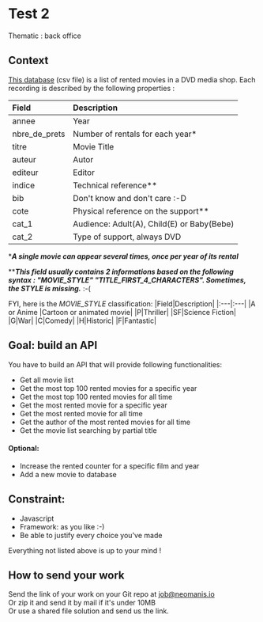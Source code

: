 # Test 2

Thematic : back office

## Context

[This database](src/top-500-most-rented-movies.csv) (csv file) is a list of rented movies in a DVD media shop. Each recording is described by the following properties :

|Field| Description|
| :--------------- |:---------------|
|annee|Year|
|nbre_de_prets|Number of rentals for each year*|
|titre|Movie Title|
|auteur|Autor|
|editeur|Editor|
|indice|Technical reference**|
|bib|Don't know and don't care :-D|
|cote|Physical reference on the support**|
|cat_1|Audience: Adult(A), Child(E) or Baby(Bebe)|
|cat_2|Type of support, always DVD|

****A single movie can appear several times, once per year of its rental***

*****This field usually contains 2 informations based on the following syntax : "MOVIE_STYLE" "TITLE_FIRST_4_CHARACTERS". Sometimes, the STYLE is missing.*** :-(


FYI, here is the *MOVIE_STYLE* classification:
|Field|Description|
|:---|:---|
|A or Anime |Cartoon or animated movie|
|P|Thriller|
|SF|Science Fiction|
|G|War|
|C|Comedy|
|H|Historic|
|F|Fantastic|


## Goal: build an API

You have to build an API that will provide following functionalities:

- Get all movie list
- Get the most top 100 rented movies for a specific year
- Get the most top 100 rented movies for all time
- Get the most rented movie for a specific year
- Get the most rented movie for all time
- Get the author of the most rented movies for all time
- Get the movie list searching by partial title


#### Optional:
- Increase the rented counter for a specific film and year
- Add a new movie to database

## Constraint:

- Javascript
- Framework: as you like :-)
- Be able to justify every choice you've made

Everything not listed above is up to your mind !

## How to send your work
Send the link of your work on your Git repo at job@neomanis.io  
Or zip it and send it by mail if it's under 10MB  
Or use a shared file solution and send us the link.

